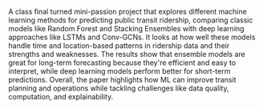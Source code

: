 A class final turned mini-passion project that explores different machine learning methods for predicting public transit ridership, comparing classic models like Random Forest and Stacking Ensembles with deep learning approaches like LSTMs and Conv-GCNs. It looks at how well these models handle time and location-based patterns in ridership data and their strengths and weaknesses. The results show that ensemble models are great for long-term forecasting because they're efficient and easy to interpret, while deep learning models perform better for short-term predictions. Overall, the paper highlights how ML can improve transit planning and operations while tackling challenges like data quality, computation, and explainability.
